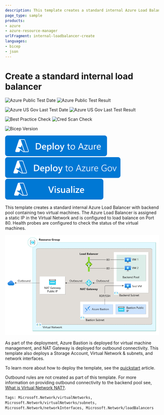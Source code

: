 ```yaml
---
description: This template creates a standard internal Azure Load Balancer with a rule load-balancing port 80
page_type: sample
products:
- azure
- azure-resource-manager
urlFragment: internal-loadbalancer-create
languages:
- bicep
- json
---
```

# Create a standard internal load balancer

![Azure Public Test Date](https://azurequickstartsservice.blob.core.windows.net/badges/quickstarts/microsoft.network/internal-loadbalancer-create/PublicLastTestDate.svg)
![Azure Public Test Result](https://azurequickstartsservice.blob.core.windows.net/badges/quickstarts/microsoft.network/internal-loadbalancer-create/PublicDeployment.svg)

![Azure US Gov Last Test Date](https://azurequickstartsservice.blob.core.windows.net/badges/quickstarts/microsoft.network/internal-loadbalancer-create/FairfaxLastTestDate.svg)
![Azure US Gov Last Test Result](https://azurequickstartsservice.blob.core.windows.net/badges/quickstarts/microsoft.network/internal-loadbalancer-create/FairfaxDeployment.svg)

![Best Practice Check](https://azurequickstartsservice.blob.core.windows.net/badges/quickstarts/microsoft.network/internal-loadbalancer-create/BestPracticeResult.svg)
![Cred Scan Check](https://azurequickstartsservice.blob.core.windows.net/badges/quickstarts/microsoft.network/internal-loadbalancer-create/CredScanResult.svg)

![Bicep Version](https://azurequickstartsservice.blob.core.windows.net/badges/quickstarts/microsoft.network/internal-loadbalancer-create/BicepVersion.svg)

[![Deploy To Azure](https://raw.githubusercontent.com/Azure/azure-quickstart-templates/master/1-CONTRIBUTION-GUIDE/images/deploytoazure.svg?sanitize=true)](https://portal.azure.com/#create/Microsoft.Template/uri/https%3A%2F%2Fraw.githubusercontent.com%2FAzure%2Fazure-quickstart-templates%2Fmaster%2Fquickstarts%2Fmicrosoft.network%2Finternal-loadbalancer-create%2Fazuredeploy.json)
[![Deploy To Azure US Gov](https://raw.githubusercontent.com/Azure/azure-quickstart-templates/master/1-CONTRIBUTION-GUIDE/images/deploytoazuregov.svg?sanitize=true)](https://portal.azure.us/#create/Microsoft.Template/uri/https%3A%2F%2Fraw.githubusercontent.com%2FAzure%2Fazure-quickstart-templates%2Fmaster%2Fquickstarts%2Fmicrosoft.network%2Finternal-loadbalancer-create%2Fazuredeploy.json)
[![Visualize](https://raw.githubusercontent.com/Azure/azure-quickstart-templates/master/1-CONTRIBUTION-GUIDE/images/visualizebutton.svg?sanitize=true)](http://armviz.io/#/?load=https%3A%2F%2Fraw.githubusercontent.com%2FAzure%2Fazure-quickstart-templates%2Fmaster%2Fquickstarts%2Fmicrosoft.network%2Finternal-loadbalancer-create%2Fazuredeploy.json)

This template creates a standard internal Azure Load Balancer with backend pool containing two virtual machines. The Azure Load Balancer is assigned a static IP in the Virtual Network and is configured to load balance on Port 80. Health probes are configured to check the status of the virtual machines.

![Diagram of internal load balancer with backend pool of virtual machines.](images/internalLoadBalancerCreate.png)

As part of the deployment, Azure Bastion is deployed for virtual machine management, and NAT Gateway is deployed for outbound connectivity. This template also deploys a Storage Account, Virtual Network & subnets, and network interfaces.

To learn more about how to deploy the template, see the [quickstart](https://docs.microsoft.com/azure/load-balancer/quickstart-load-balancer-standard-internal-bicep.md) article.

Outbound rules are not created as part of this template.  For more information on providing outbound connectivity to the backend pool see, [What is Virtual Network NAT?](https://docs.microsoft.com/azure/virtual-network/nat-overview).

`Tags: Microsoft.Network/virtualNetworks, Microsoft.Network/virtualNetworks/subnets, Microsoft.Network/networkInterfaces, Microsoft.Network/loadBalancers`